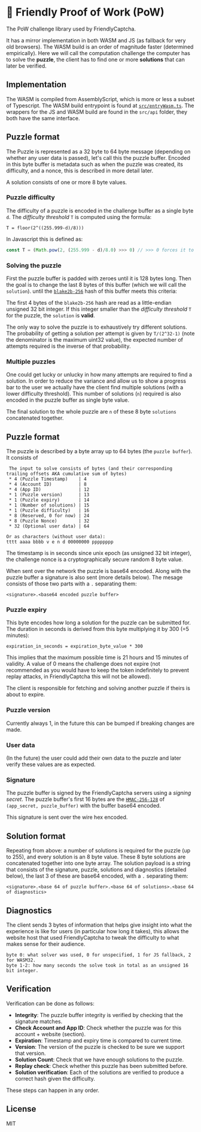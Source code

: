 # 👾 Friendly Proof of Work (PoW) 

The PoW challenge library used by FriendlyCaptcha.

It has a mirror implementation in both WASM and JS (as fallback for very old browsers). The WASM build is an order of magnitude faster (determined empirically).
Here we will call the computation challenge the computer has to solve the **puzzle**, the client has to find one or more **solutions** that can later be verified.

## Implementation
The WASM is compiled from AssemblyScript, which is more or less a subset of Typescript. The WASM build entrypoint is found at [`src/entryWasm.ts`](./src/entryWasm.ts). The wrappers for the JS and WASM build are found in the `src/api` folder, they both have the same interface.

## Puzzle format
The Puzzle is represented as a 32 byte to 64 byte message (depending on whether any user data is passed), let's call this the puzzle buffer. Encoded in this byte buffer is metadata such as when the puzzle was created, its difficulty, and a nonce, this is described in more detail later.

A solution consists of one or more 8 byte values.

### Puzzle difficulty
The difficulty of a puzzle is encoded in the challenge buffer as a single byte `d`. The *difficulty threshold* `T` is computed using the formula:

```
T = floor(2^((255.999-d)/8)))
```

In Javascript this is defined as:

```javascript
const T = (Math.pow(2, (255.999 - d)/8.0) >>> 0) // >>> 0 forces it to unsigned 32bit value
```

### Solving the puzzle
First the puzzle buffer is padded with zeroes until it is 128 bytes long. Then the goal is to change the last 8 bytes of this buffer (which we will call the `solution`). until the [`blake2b-256`](https://en.wikipedia.org/wiki/BLAKE_(hash_function)) hash of this buffer meets this criteria:

The first 4 bytes of the `blake2b-256` hash are read as a little-endian unsigned 32 bit integer. If this integer smaller than the *difficulty threshold* `T` for the puzzle, the `solution` is **valid**.

The only way to solve the puzzle is to exhaustively try different solutions. The probability of getting a solution per attempt is given by `T/(2^32-1)` (note the denominator is the maximum uint32 value), the expected number of attempts required is the inverse of that probability.

### Multiple puzzles

One could get lucky or unlucky in how many attempts are required to find a solution. In order to reduce the variance and allow us to show a progress bar to the user we actually have the client find multiple solutions (with a lower difficulty threshold). This number of solutions (`n`) required is also encoded in the puzzle buffer as single byte value.

The final solution to the whole puzzle are `n` of these 8 byte `solutions` concatenated together.


## Puzzle format
The puzzle is described by a byte array up to 64 bytes (the `puzzle buffer`). It consists of

```
 The input to solve consists of bytes (and their corresponding trailing offsets AKA cumulative sum of bytes)
 * 4 (Puzzle Timestamp)    | 4
 * 4 (Account ID)          | 8
 * 4 (App ID)              | 12
 * 1 (Puzzle version)      | 13
 * 1 (Puzzle expiry)       | 14
 * 1 (Number of solutions) | 15
 * 1 (Puzzle difficulty)   | 16
 * 8 (Reserved, 0 for now) | 24
 * 8 (Puzzle Nonce)        | 32
 * 32 (Optional user data) | 64

Or as characters (without user data):
tttt aaaa bbbb v e n d 00000000 pppppppp
```
The timestamp is in seconds since unix epoch (as unsigned 32 bit integer), the challenge nonce is a cryptographically secure random 8 byte value.

When sent over the network the puzzle is base64 encoded. Along with the puzzle buffer a signature is also sent (more details below). The mesage consists of those two parts with a `.` separating them:

```
<signature>.<base64 encoded puzzle buffer>
```

### Puzzle expiry
This byte encodes how long a solution for the puzzle can be submitted for. The duration in seconds is derived from this byte multiplying it by 300 (=5 minutes):

```
expiration_in_seconds = expiration_byte_value * 300
```

This implies that the maximum possible time is 21 hours and 15 minutes of validity. A value of 0 means the challenge does not expire (not recommended as you would have to keep the token indefinitely to prevent replay attacks, in FriendlyCaptcha this will not be allowed).

The client is responsible for fetching and solving another puzzle if theirs is about to expire.

### Puzzle version
Currently always 1, in the future this can be bumped if breaking changes are made.

### User data
(In the future) the user could add their own data to the puzzle and later verify these values are as expected. 

### Signature
The puzzle buffer is signed by the FriendlyCaptcha servers using a *signing secret*. The puzzle buffer's first 16 bytes are the [`HMAC-256-128`](https://tools.ietf.org/html/draft-ietf-ipsec-ciph-sha-256-01) of `(app_secret, puzzle_buffer)` with the buffer base64 encoded. 

This signature is sent over the wire hex encoded.

## Solution format
Repeating from above: a number of solutions is required for the puzzle (up to 255), and every solution is an 8 byte value. These 8 byte solutions are concatenated together into one byte array. The solution payload is a string that consists of the signature, puzzle, solutions and diagnostics (detailed below), the last 3 of these are base64 encoded, with a `.` separating them:

```
<signature>.<base 64 of puzzle buffer>.<base 64 of solutions>.<base 64 of diagnostics>
```

## Diagnostics
The client sends 3 bytes of information that helps give insight into what the experience is like for users (in particular how long it takes), this allows the website host that used FriendlyCaptcha to tweak the difficulty to what makes sense for their audience. 

```
byte 0: what solver was used, 0 for unspecified, 1 for JS fallback, 2 for WASM32.
byte 1-2: how many seconds the solve took in total as an unsigned 16 bit integer.
```

## Verification
Verification can be done as follows:
* **Integrity**: The puzzle buffer integrity is verified by checking that the signature matches.
* **Check Account and App ID**: Check whether the puzzle was for this account + website (section).
* **Expiration**: Timestamp and expiry time is compared to current time.
* **Version**: The version of the puzzle is checked to be sure we support that version.
* **Solution Count**: Check that we have enough solutions to the puzzle.
* **Replay check**: Check whether this puzzle has been submitted before.
* **Solution verification**: Each of the solutions are verified to produce a correct hash given the difficulty.

These steps can happen in any order.

## License
MIT